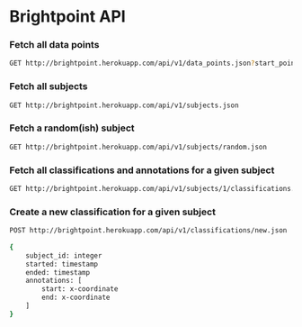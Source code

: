 Brightpoint API
===============

### Fetch all data points

```bash
GET http://brightpoint.herokuapp.com/api/v1/data_points.json?start_point=390&size=100
```

### Fetch all subjects

```bash
GET http://brightpoint.herokuapp.com/api/v1/subjects.json
```

### Fetch a random(ish) subject

```bash
GET http://brightpoint.herokuapp.com/api/v1/subjects/random.json
```

### Fetch all classifications and annotations for a given subject

```bash
GET http://brightpoint.herokuapp.com/api/v1/subjects/1/classifications.json
```

### Create a new classification for a given subject

```bash
POST http://brightpoint.herokuapp.com/api/v1/classifications/new.json
				
{
	subject_id: integer
	started: timestamp
	ended: timestamp
	annotations: [
		start: x-coordinate
		end: x-coordinate
	]
}
```